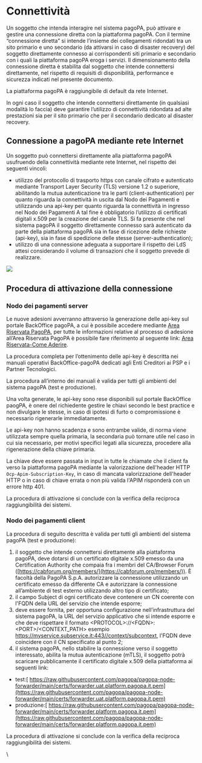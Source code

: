 # Connettività

Un soggetto che intenda interagire nel sistema pagoPA, può attivare e gestire una connessione diretta con la piattaforma pagoPA. Con il termine “connessione diretta” si intende l’insieme dei collegamenti ridondati tra un sito primario e uno secondario (da attivarsi in caso di disaster recovery) del soggetto direttamente connesso ai corrispondenti siti primario e secondario con i quali la piattaforma pagoPA eroga i servizi. Il dimensionamento della connessione diretta è stabilita dal soggetto che intende connettersi direttamente, nel rispetto di requisiti di disponibilità, performance e sicurezza indicati nel presente documento.

La piattaforma pagoPA è raggiungibile di default da rete Internet.

In ogni caso il soggetto che intende connettersi direttamente (in qualsiasi modalità lo faccia) deve garantire l’utilizzo di connettività ridondata ad alte prestazioni sia per il sito primario che per il secondario dedicato al disaster recovery.

## Connessione a pagoPA mediante rete Internet&#x20;

Un soggetto può connettersi direttamente alla piattaforma pagoPA usufruendo della connettività mediante rete Internet, nel rispetto dei seguenti vincoli:

* utilizzo del protocollo di trasporto https con canale cifrato e autenticato mediante Transport Layer Security (TLS) versione 1.2 o superiore, abilitando la mutua autenticazione tra le parti (client-authentication) per quanto riguarda la connettività in uscita dal Nodo dei Pagamenti e utilizzando una api-key per quanto riguarda la connettività in ingresso nel Nodo dei Pagamenti A tal fine è obbligatorio l’utilizzo di certificati digitali x.509 per la creazione del canale TLS. Si fa presente che nel sistema pagoPA il soggetto direttamente connesso sarà autenticato da parte della piattaforma pagoPA sia in fase di ricezione delle richieste (api-key), sia in fase di spedizione delle stesse (server-authentication);
* utilizzo di una connessione adeguata a supportare il rispetto dei LdS attesi considerando il volume di transazioni che il soggetto prevede di realizzare.

![](../.gitbook/assets/connettività.png)

## Procedura di attivazione della connessione

### Nodo dei pagamenti server

Le nuove adesioni avverranno attraverso la generazione delle api-key sul portale BackOffice pagoPA, a cui è possibile accedere mediante [Area Riservata PagoPA](https://selfcare.pagopa.it/), per tutte le informazioni relative al processo di adesione all’Area Riservata PagoPA è possibile fare riferimento al seguente link: [Area Riservata-Come Aderire](https://docs.pagopa.it/area-riservata/area-riservata/come-aderire).&#x20;

La procedura completa per l’ottenimento delle api-key è descritta nei manuali operativi BackOffice-pagoPA dedicati agli Enti Creditori ai PSP e i Partner Tecnologici.

La procedura all’interno dei manuali è valida per tutti gli ambienti del sistema pagoPA (test e produzione).

Una volta generate, le api-key sono rese disponibili sul portale BackOffice paogPA, è onere del richiedente gestire le chiavi secondo le best practice e non divulgare le stesse, in caso di ipotesi di furto o compromissione è necessario rigenerarle immediatamente.

Le api-key non hanno scadenza e sono entrambe valide, di norma viene utilizzata sempre quella primaria, la secondaria può tornare utile nel caso in cui sia necessario, per motivi specifici legati alla sicurezza, procedere alla rigenerazione della chiave primaria.

La chiave deve essere passata in input in tutte le chiamate che il client fa verso la piattaforma pagoPA mediante la valorizzazione dell'header HTTP `Ocp-Apim-Subscription-Key`, in caso di mancata valorizzazione dell'header HTTP o in caso di chiave errata o non più valida l'APIM risponderà con un errore http 401.

La procedura di attivazione si conclude con la verifica della reciproca raggiungibilità dei sistemi.

### Nodo dei pagamenti client

La procedura di seguito descritta è valida per tutti gli ambienti del sistema pagoPA (test e produzione):

1. il soggetto che intende connettersi direttamente alla piattaforma pagoPA, deve dotarsi di un certificato digitale x.509 emesso da una Certification Authority che compaia fra i membri del CA/Browser Forum ([https://cabforum.org/members/](https://cabforum.org/members/)). È facoltà della PagoPA S.p.A. autorizzare la connessione utilizzando un certificato emesso da differente CA e autorizzare la connessione all’ambiente di test esterno utilizzando altro tipo di certificato;
2. il campo Subject di ogni certificato deve contenere un CN coerente con l'FQDN della URL del servizio che intende esporre;
3. deve essere fornita, per opportuna configurazione nell’infrastruttura del sistema pagoPA, la URL del servizio applicativo che si intende esporre e che deve rispettare il formato  \<PROTOCOL>://\<FQDN>:\<PORT>/\<CONTEXT\_PATH> esempio https://myservice.subservice.it:443//context/subcontext, l'FQDN deve coincidere con il CN specificato al punto 2;
4. il sistema pagoPA, nello stabilire la connessione verso il soggetto interessato, abilita la mutua autenticazione (mTLS), il soggetto potrà scaricare pubblicamente il certificato digitale x.509 della piattaforma ai seguenti link:

* test:[ https://raw.githubusercontent.com/pagopa/pagopa-node-forwarder/main/certs/forwarder.uat.platform.pagopa.it.pem](https://raw.githubusercontent.com/pagopa/pagopa-node-forwarder/main/certs/forwarder.uat.platform.pagopa.it.pem)​
* produzione:[ https://raw.githubusercontent.com/pagopa/pagopa-node-forwarder/main/certs/forwarder.platform.pagopa.it.pem](https://raw.githubusercontent.com/pagopa/pagopa-node-forwarder/main/certs/forwarder.platform.pagopa.it.pem)​

La procedura di attivazione si conclude con la verifica della reciproca raggiungibilità dei sistemi.

\
